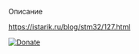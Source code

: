 Описание

https://istarik.ru/blog/stm32/127.html
 
 
[![Donate](https://istarik.ru/uploads/images/00/00/01/2020/04/12/ff1b11.png)](https://istarik.ru/don.html) 
